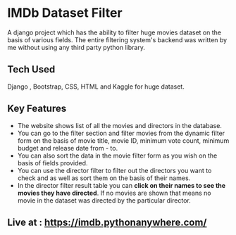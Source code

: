 # IMDb Dataset Filter

A django project which has the ability to filter huge movies dataset on the basis of various fields. The entire filtering system's backend was written by me without using any third party python library.

## Tech Used
Django , Bootstrap, CSS, HTML and Kaggle for huge dataset.

## Key Features
* The website shows list of all the movies and directors in the database.
* You can go to the filter section and filter movies from the dynamic filter form on the basis of movie title, movie ID, minimum vote count, minimum budget and release date from - to. 
* You can also sort the data in the movie filter form as you wish on the basis of fields provided.
* You can use the director filter to filter out the directors you want to check and as well as sort them on the basis of their names.
* In the director filter result table you can **click on their names to see the movies they have directed**. If no movies are shown that means no movie in the dataset was directed by the particular director.

## Live at : https://imdb.pythonanywhere.com/
